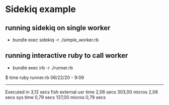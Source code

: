 # Sidekiq example

## running sidekiq on single worker

- bundle exec sidekiq -r ./simple_worker.rb

## running interactive ruby to call worker

- bundle exec irb -r ./runner.rb

$ time ruby runner.rb                                                                                                      06/22/20 -  9:09 

________________________________________________________
Executed in    3,12 secs   fish           external 
   usr time    2,06 secs  303,00 micros    2,06 secs 
   sys time    0,79 secs  137,00 micros    0,79 secs 
